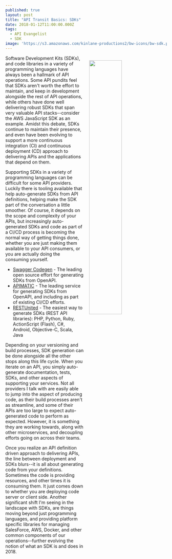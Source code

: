 ```yaml
---
published: true
layout: post
title: "API Transit Basics: SDKs"
date: 2018-01-12T11:00:00.000Z
tags:
  - API Evangelist
  - SDK
image: 'https://s3.amazonaws.com/kinlane-productions2/bw-icons/bw-sdk.png'
---
```

<p><img src="https://s3.amazonaws.com/kinlane-productions2/bw-icons/bw-sdk.png" align="right" width="45%" style="padding: 15px;" /></p>Software Development Kits (SDKs), and code libraries in a variety of programming languages have always been a hallmark of API operations. Some API pundits feel that SDKs aren't worth the effort to maintain, and keep in development alongside the rest of API operations, while others have done well delivering robust SDKs that span very valuable API stacks--consider the AWS JavaScript SDK as an example. Amidst this debate, SDKs continue to maintain their presence, and even have been evolving to support a more continuous integration (CI) and continuous deployment (CD) approach to delivering APIs and the applications that depend on them.

Supporting SDKs in a variety of programming languages can be difficult for some API providers. Luckily there is tooling available that help auto-generate SDKs from API definitions, helping make the SDK part of the conversation a little smoother. Of course, it depends on the scope and complexity of your APIs, but increasingly auto-generated SDKs and code as part of a CI/CD process is becoming the normal way of getting things done, whether you are just making them available to your API consumers, or you are actually doing the consuming yourself.

- [Swagger Codegen](https://github.com/swagger-api/swagger-codegen) - The leading open source effort for generating SDKs from OpenAPI.
- [APIMATIC](https://apimatic.io/) - The leading service for generating SDKs from OpenAPI, and including as part of existing CI/CD efforts.
- [RESTUnited](https://restunited.com/) - The easiest way to generate SDKs (REST API libraries):
PHP, Python, Ruby, ActionScript (Flash), C#, Android, Objective-C, Scala, Java

Depending on your versioning and build processes, SDK generation can be done alongside all the other stops along this life cycle. When you iterate on an API, you simply auto-generate documentation, tests, SDKs, and other aspects of supporting your services. Not all providers I talk with are easily able to jump into the aspect of producing code, as their build processes aren't as streamline, and some of their APIs are too large to expect auto-generated code to perform as expected. However, it is something they are working towards, along with other microservices, and decoupling efforts going on across their teams.

Once you realize an API definition driven approach to delivering APIs, the line between deployment and SDKs blurs--it is all about generating code from your definitions. Sometimes the code is providing resources, and other times it is consuming them. It just comes down to whether you are deploying code server or client side. Another significant shift I'm seeing in the landscape with SDKs, are things moving beyond just programming languages, and providing platform specific libraries for managing SalesForce, AWS, Docker, and other common components of our operations--further evolving the notion of what an SDK is and does in 2018.
